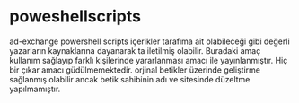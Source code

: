 # poweshellscripts
ad-exchange powershell scripts
içerikler tarafıma ait olabileceği gibi değerli yazarların kaynaklarına dayanarak ta iletilmiş olabilir. Buradaki amaç kullanım sağlayıp farklı kişilerinde yararlanması amacı ile yayınlanmıştır. Hiç bir çıkar amacı güdülmemektedir.
orjinal betikler üzerinde geliştirme sağlanmış olabilir ancak betik sahibinin adı ve sitesinde düzeltme yapılmamıştır.
